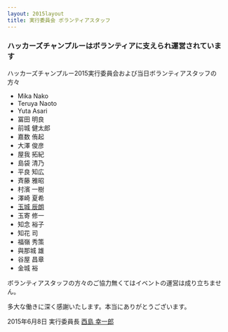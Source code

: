 ```yaml
---
layout: 2015layout
title: 実行委員会 ボランティアスタッフ
---
```



### ハッカーズチャンプルーはボランティアに支えられ運営されています


ハッカーズチャンプルー2015実行委員会および当日ボランティアスタッフの方々

* Mika Nako
* Teruya Naoto
* Yuta Asari
* 冨田 明良
* 前城 健太郎
* 嘉数 侑起
* 大澤 俊彦
* 屋我 拓紀
* 島袋 清乃
* 平良 知広
* 斉藤 雅昭
* 村濱 一樹
* 澤崎 夏希
* [玉城 辰朗](https://twitter.com/kimihito_)
* 玉寄 修一
* 知念 裕子
* 知花 司
* 福嶺 秀策
* 與那城 雄
* 谷屋 昌章
* 金城 裕


ボランティアスタッフの方々のご協力無くてはイベントの運営は成り立ちません。

多大な働きに深く感謝いたします。本当にありがとうございます。

2015年6月8日 実行委員長 [西島 幸一郎](https://www.facebook.com/nishijima.koichiro)
